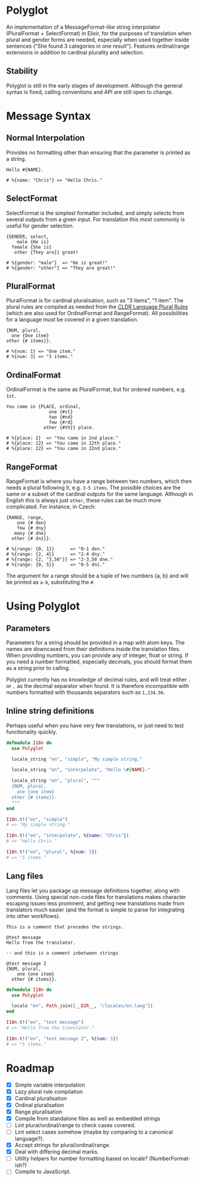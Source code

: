 # Polyglot

An implementation of a MessageFormat-like string interpolator (PluralFormat + SelectFormat) in Elixir, for the purposes of translation when plural and gender forms are needed, especially when used together inside sentences ("She found 3 categories in one result"). Features ordinal/range extensions in addition to cardinal plurality and selection.

## Stability

Polyglot is still in the early stages of development. Although the general syntax is fixed, calling conventions and API are still open to change.

# Message Syntax

## Normal Interpolation

Provides no formatting other than ensuring that the parameter is printed as a string.

```
Hello #{NAME}.

# %{name: "Chris"} => "Hello Chris."
```

## SelectFormat

SelectFormat is the simplest formatter included, and simply selects from several outputs from a given input. For translation this most commonly is useful for gender selection.

```
{GENDER, select,
    male {He is}
  female {She is}
   other {They are}} great!

# %{gender: "male"}  => "He is great!"
# %{gender: "other"} => "They are great!"
```

## PluralFormat

PluralFormat is for cardinal pluralisation, such as "3 items", "1 item". The plural rules are compiled as needed from the [CLDR Language Plural Rules](http://www.unicode.org/cldr/charts/26/supplemental/language_plural_rules.html) (which are also used for OrdinalFormat and RangeFormat). All possibilities for a language must be covered in a given translation.

```
{NUM, plural,
  one {One item}
other {# items}}.

# %{num: 1} => "One item."
# %{num: 3} => "3 items."
```

## OrdinalFormat

OrdinalFormat is the same as PluralFormat, but for ordered numbers, e.g. `1st`.

```
You came in {PLACE, ordinal,
                one {#st}
                two {#nd}
                few {#rd}
              other {#th}} place.

# %{place: 2}  => "You came in 2nd place."
# %{place: 12} => "You came in 12th place."
# %{place: 22} => "You came in 22nd place."
```

## RangeFormat

RangeFormat is where you have a range between two numbers, which then needs a plural following it, e.g. `3-5 items`. The possible choices are the same or a subset of the cardinal outputs for the same language. Although in English this is always just `other`, these rules can be much more complicated. For instance, in Czech:

```
{RANGE, range,
    one {# den}
    few {# dny}
   many {# dne}
  other {# dní}}.

# %{range: {0, 1}}      => "0-1 den."
# %{range: {2, 4}}      => "2-4 dny."
# %{range: {2, "3,50"}} => "2-3,50 dne."
# %{range: {0, 5}}      => "0-5 dní."
```

The argument for a range should be a tuple of two numbers {a, b} and will be printed as `a-b`, substituting the `#`.

# Using Polyglot

## Parameters

Parameters for a string should be provided in a map with atom keys. The names are downcased from their definitions inside the translation files. When providing numbers, you can provide any of integer, float or string. If you need a number formatted, especially decimals, you should format them as a string prior to calling.

Polyglot currently has no knowledge of decimal rules, and will treat either `.` or `,` as the decimal separator when found. It is therefore incompatible with numbers formatted with thousands separators such as `1,234.56`.

## Inline string definitions

Perhaps useful when you have very few translations, or just need to test functionality quickly.

```elixir
defmodule I18n do
  use Polyglot

  locale_string "en", "simple", "My simple string."

  locale_string "en", "interpolate", "Hello \#{NAME}."

  locale_string "en", "plural", """
  {NUM, plural,
    one {one item}
  other {# items}}.
  """
end

I18n.t!("en", "simple")
# => "My simple string."

I18n.t!("en", "interpolate", %{name: "Chris"})
# => "Hello Chris."

I18n.t!("en", "plural", %{num: 5})
# => "5 items."
```

## Lang files

Lang files let you package up message definitions together, along with comments. Using special non-code files for translations makes character escaping issues less prominent, and getting new translations made from translators much easier (and the format is simple to parse for integrating into other workflows).

```
This is a comment that precedes the strings.

@test message
Hello from the translator.

-- and this is a comment inbetween strings

@test message 2
{NUM, plural,
    one {one item}
  other {# items}}.
```

```elixir
defmodule I18n do
  use Polyglot

  locale "en", Path.join([__DIR__, "/locales/en.lang"])
end

I18n.t!("en", "test message")
# => "Hello from the translator."

I18n.t!("en", "test message 2", %{num: 5})
# => "5 items."
```

# Roadmap

- [x] Simple variable interpolation
- [x] Lazy plural rule compilation
- [x] Cardinal pluralisation
- [x] Ordinal pluralisation
- [x] Range pluralisation
- [x] Compile from standalone files as well as embedded strings
- [ ] Lint plural/ordinal/range to check cases covered.
- [ ] Lint select cases somehow (maybe by comparing to a canonical language?).
- [x] Accept strings for plural/ordinal/range.
- [x] Deal with differing decimal marks.
- [ ] Utility helpers for number formatting based on locale? (NumberFormat-ish?)
- [ ] Compile to JavaScript.
